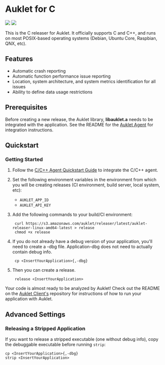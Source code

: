 # Auklet for C

<a href="https://www.apache.org/licenses/LICENSE-2.0" alt="Apache page link -- Apache 2.0 License"><img src="https://img.shields.io/pypi/l/auklet.svg" /></a>
<a href="https://codeclimate.com/repos/5a96cefc514d3a60340008cb/maintainability"><img src="https://api.codeclimate.com/v1/badges/fdcc057ce9f2d33d7ade/maintainability" /></a>

This is the C releaser for Auklet. It officially supports C
and C++, and runs on most POSIX-based operating systems (Debian, 
Ubuntu Core, Raspbian, QNX, etc).

## Features

[auklet_site]: https://app.auklet.io
[auklet_client]: https://github.com/aukletio/Auklet-Client-C
[auklet_agent]: https://github.com/aukletio/Auklet-Agent-C
[mail_auklet]: mailto:hello@auklet.io
[latest_releaser]: https://s3.amazonaws.com/auklet/releaser/latest/auklet-releaser-linux-amd64-latest

- Automatic crash reporting
- Automatic function performance issue reporting
- Location, system architecture, and system metrics identification for all 
issues
- Ability to define data usage restrictions

## Prerequisites

Before creating a new release, the Auklet library, **libauklet.a**  needs to 
be integrated with the application. See the README for the 
[Auklet Agent][auklet_agent] for integration instructions.

## Quickstart

### Getting Started

1. Follow the [C/C++ Agent Quickstart Guide][auklet_agent] to integrate the 
   C/C++ agent.

1. Set the following environment variables in the environment from which you 
will be creating releases (CI environment, build server, local system, etc):

    - `AUKLET_APP_ID`
    - `AUKLET_API_KEY`

1. Add the following commands to your build/CI environment:
 
        curl https://s3.amazonaws.com/auklet/releaser/latest/auklet-releaser-linux-amd64-latest > release
        chmod +x release
    
1. If you do not already have a debug version of your application, you'll 
need to create a -dbg file. Application-dbg does not need to actually contain
 debug info.

        cp <InsertYourApplication>{,-dbg}
        
1. Then you can create a release.

        release <InsertYourApplication>
        
Your code is almost ready to be analyzed by Auklet! Check out the README on the 
[Auklet Client's][auklet_client] repository for instructions of how to run 
your application with Auklet. 
 
 ## Advanced Settings
 
 ### Releasing a Stripped Application
 
If you want to release a stripped executable (one without debug info), 
copy the debuggable executable before running `strip`:

    cp <InsertYourApplication>{,-dbg}
    strip <InsertYourApplication>